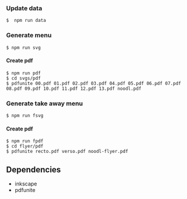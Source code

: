 ### Update data

```
$  npm run data
```

### Generate menu

```
$ npm run svg
```

#### Create pdf

```
$ npm run pdf
$ cd svgs/pdf
$ pdfunite 00.pdf 01.pdf 02.pdf 03.pdf 04.pdf 05.pdf 06.pdf 07.pdf 08.pdf 09.pdf 10.pdf 11.pdf 12.pdf 13.pdf noodl.pdf
```

### Generate take away menu

```
$ npm run fsvg
```

#### Create pdf

```
$ npm run fpdf
$ cd flyer/pdf
$ pdfunite recto.pdf verso.pdf noodl-flyer.pdf
```

## Dependencies

* inkscape
* pdfunite




